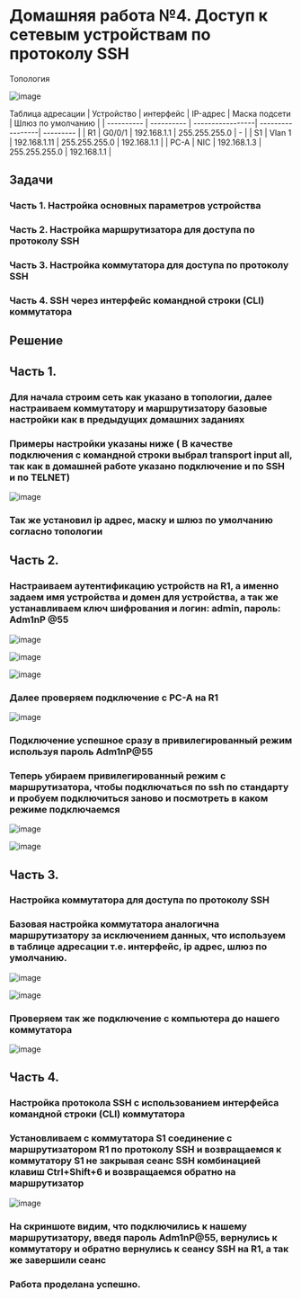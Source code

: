 # Домашняя работа №4. Доступ к сетевым устройствам по протоколу SSH
  Топология

![image](https://github.com/user-attachments/assets/3e3a3bd7-c022-43f2-8804-b3c853c16733)

Таблица адресации
| Устройство | интерфейс | IP-адрес | Маска подсети | Шлюз по умолчанию |
| ---------- | ---------- | -----------------| -----------------| --------- |
| R1 | G0/0/1 | 192.168.1.1 | 255.255.255.0 | - |
| S1 | Vlan 1 | 192.168.1.11 | 255.255.255.0 | 192.168.1.1 |
| PC-A | NIC | 192.168.1.3 | 255.255.255.0 | 192.168.1.1 |

## Задачи
### Часть 1. Настройка основных параметров устройства
### Часть 2. Настройка маршрутизатора для доступа по протоколу SSH
### Часть 3. Настройка коммутатора для доступа по протоколу SSH
### Часть 4. SSH через интерфейс командной строки (CLI) коммутатора

## Решение
## Часть 1.
### Для начала строим сеть как указано в топологии, далее настраиваем коммутатору и маршрутизатору базовые настройки как в предыдущих домашних заданиях
### Примеры настройки указаны ниже ( В качестве подключения с командной строки выбрал transport input all, так как в домашней работе указано подключение и по SSH и по TELNET)

![image](https://github.com/user-attachments/assets/ff02f3ff-5f00-4b58-9a06-4f0a69644078)

### Так же установил ip адрес, маску и шлюз по умолчанию согласно топологии
## Часть 2.
### Настраиваем аутентификацию устройств на R1, а именно задаем имя устройства и домен для устройства, а так же устанавливаем ключ шифрования и логин: admin, пароль: Adm1nP @55 
![image](https://github.com/user-attachments/assets/7a0bd1c2-9665-44f1-ab29-579324a6b1f9)

![image](https://github.com/user-attachments/assets/17d5db55-8b84-4254-87a7-ef631c051931)


![image](https://github.com/user-attachments/assets/8f91fd66-a082-4988-be68-571b8f9c3382)

### Далее проверяем подключение с PC-A на R1 


![image](https://github.com/user-attachments/assets/d9917037-5d8d-4deb-8c0b-437a9b849e44)

### Подключение успешное сразу в привилегированный режим используя пароль Adm1nP@55
### Теперь убираем привилегированный режим с маршрутизатора, чтобы подключаться по ssh по стандарту и пробуем подключиться заново и посмотреть в каком режиме подключаемся 

![image](https://github.com/user-attachments/assets/d15ad999-6fda-4d0c-b180-a53b521c76f2)


![image](https://github.com/user-attachments/assets/09a36a05-9dbd-4a0e-af8e-72947fe90ec2)

## Часть 3.
### Настройка коммутатора для доступа по протоколу SSH
### Базовая настройка коммутатора аналогична маршрутизатору за исключением данных, что используем в таблице адресации т.е. интерфейс, ip адрес, шлюз по умолчанию.

![image](https://github.com/user-attachments/assets/56835365-46f7-418e-b3a1-5a134ee4f56c)


![image](https://github.com/user-attachments/assets/59330c34-4078-424c-a6d9-d4c0a8ef4d78)

### Проверяем так же подключение с компьютера до нашего коммутатора


![image](https://github.com/user-attachments/assets/e34cce0f-c220-4a67-a5d2-9356bcf910ac)


## Часть 4.
### Настройка протокола SSH с использованием интерфейса командной строки (CLI) коммутатора
### Установливаем с коммутатора S1 соединение с маршрутизатором R1 по протоколу SSH и возвращаемся к коммутатору S1 не закрывая сеанс SSH комбинацией клавиш Ctrl+Shift+6 и возвращаемся обратно на маршрутизатор 


![image](https://github.com/user-attachments/assets/3c8c454a-95d4-4bdf-8964-2c82296a712f)
### На скриншоте видим, что подключились к нашему маршрутизатору, введя пароль Adm1nP@55, вернулись к коммутатору и обратно вернулись к сеансу SSH на R1, а так же завершили сеанс
### Работа проделана успешно.












